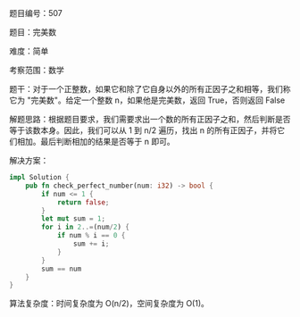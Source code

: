 题目编号：507

题目：完美数

难度：简单

考察范围：数学

题干：对于一个正整数，如果它和除了它自身以外的所有正因子之和相等，我们称它为 "完美数"。给定一个整数 n，如果他是完美数，返回 True，否则返回 False

解题思路：根据题目要求，我们需要求出一个数的所有正因子之和，然后判断是否等于该数本身。因此，我们可以从 1 到 n/2 遍历，找出 n 的所有正因子，并将它们相加。最后判断相加的结果是否等于 n 即可。

解决方案：

```rust
impl Solution {
    pub fn check_perfect_number(num: i32) -> bool {
        if num <= 1 {
            return false;
        }
        let mut sum = 1;
        for i in 2..=(num/2) {
            if num % i == 0 {
                sum += i;
            }
        }
        sum == num
    }
}
```

算法复杂度：时间复杂度为 O(n/2)，空间复杂度为 O(1)。
